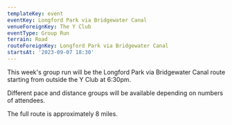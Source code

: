 ```yaml
---
templateKey: event
eventKey: Longford Park via Bridgewater Canal
venueForeignKey: The Y Club
eventType: Group Run
terrain: Road
routeForeignKey: Longford Park via Bridgewater Canal
startsAt: '2023-09-07 18:30'
---
```

This week's group run will be the Longford Park via Bridgewater Canal route starting from 
outside the Y Club at 6:30pm.

Different pace and distance groups will be available depending on
numbers of attendees.

The full route is approximately 8 miles.


